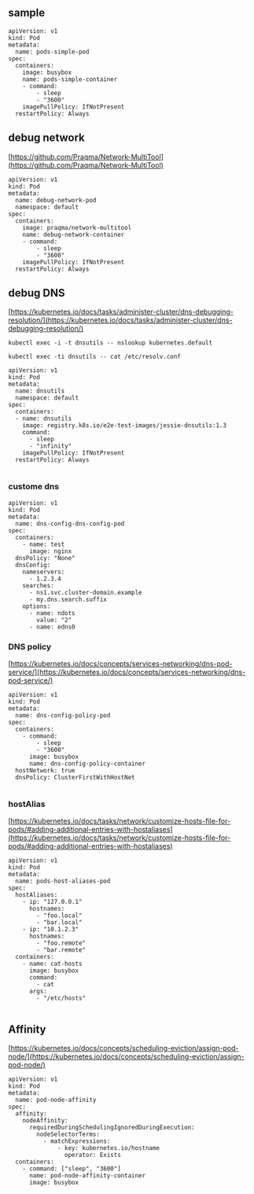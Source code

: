 ## sample

```
apiVersion: v1
kind: Pod
metadata:
  name: pods-simple-pod
spec:
  containers:
    image: busybox
    name: pods-simple-container
    - command:
        - sleep
        - "3600"
    imagePullPolicy: IfNotPresent
  restartPolicy: Always
```

## debug network

[https://github.com/Praqma/Network-MultiTool](https://github.com/Praqma/Network-MultiTool)

```
apiVersion: v1
kind: Pod
metadata:
  name: debug-network-pod
  namespace: default
spec:
  containers:
    image: praqma/network-multitool
    name: debug-network-container
    - command:
        - sleep
        - "3600"
    imagePullPolicy: IfNotPresent
  restartPolicy: Always
```

## debug DNS

[https://kubernetes.io/docs/tasks/administer-cluster/dns-debugging-resolution/](https://kubernetes.io/docs/tasks/administer-cluster/dns-debugging-resolution/)

`kubectl exec -i -t dnsutils -- nslookup kubernetes.default`

`kubectl exec -ti dnsutils -- cat /etc/resolv.conf`

```
apiVersion: v1
kind: Pod
metadata:
  name: dnsutils
  namespace: default
spec:
  containers:
  - name: dnsutils
    image: registry.k8s.io/e2e-test-images/jessie-dnsutils:1.3
    command:
      - sleep
      - "infinity"
    imagePullPolicy: IfNotPresent
  restartPolicy: Always
  
```

### custome dns

```
apiVersion: v1
kind: Pod
metadata:
  name: dns-config-dns-config-pod
spec:
  containers:
    - name: test
      image: nginx
  dnsPolicy: "None"
  dnsConfig:
    nameservers:
      - 1.2.3.4
    searches:
      - ns1.svc.cluster-domain.example
      - my.dns.search.suffix
    options:
      - name: ndots
        value: "2"
      - name: edns0
```

### DNS policy

[https://kubernetes.io/docs/concepts/services-networking/dns-pod-service/](https://kubernetes.io/docs/concepts/services-networking/dns-pod-service/)

```
apiVersion: v1
kind: Pod
metadata:
  name: dns-config-policy-pod
spec:
  containers:
    - command:
        - sleep
        - "3600"
      image: busybox
      name: dns-config-policy-container
  hostNetwork: true
  dnsPolicy: ClusterFirstWithHostNet
 
```

### hostAlias

[https://kubernetes.io/docs/tasks/network/customize-hosts-file-for-pods/#adding-additional-entries-with-hostaliases](https://kubernetes.io/docs/tasks/network/customize-hosts-file-for-pods/#adding-additional-entries-with-hostaliases)

```
apiVersion: v1
kind: Pod
metadata:
  name: pods-host-aliases-pod
spec:
  hostAliases:
    - ip: "127.0.0.1"
      hostnames:
        - "foo.local"
        - "bar.local"
    - ip: "10.1.2.3"
      hostnames:
        - "foo.remote"
        - "bar.remote"
  containers:
    - name: cat-hosts
      image: busybox
      command:
        - cat
      args:
        - "/etc/hosts"
 
```

## Affinity

[https://kubernetes.io/docs/concepts/scheduling-eviction/assign-pod-node/](https://kubernetes.io/docs/concepts/scheduling-eviction/assign-pod-node/)

```
apiVersion: v1
kind: Pod
metadata:
  name: pod-node-affinity
spec:
  affinity:
    nodeAffinity:
      requiredDuringSchedulingIgnoredDuringExecution:
        nodeSelectorTerms:
          - matchExpressions:
              - key: kubernetes.io/hostname
                operator: Exists
  containers:
    - command: ["sleep", "3600"]
      name: pod-node-affinity-container
      image: busybox
```